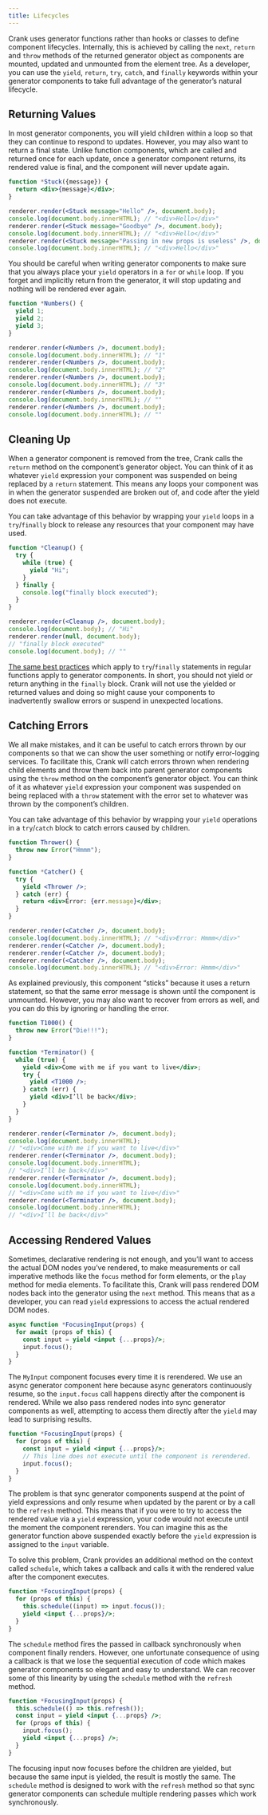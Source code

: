 ```yaml
---
title: Lifecycles
---
```


Crank uses generator functions rather than hooks or classes to define component lifecycles. Internally, this is achieved by calling the `next`, `return` and `throw` methods of the returned generator object as components are mounted, updated and unmounted from the element tree. As a developer, you can use the `yield`, `return`, `try`, `catch`, and `finally` keywords within your generator components to take full advantage of the generator’s natural lifecycle.

## Returning Values

In most generator components, you will yield children within a loop so that they can continue to respond to updates. However, you may also want to return a final state. Unlike function components, which are called and returned once for each update, once a generator component returns, its rendered value is final, and the component will never update again.

```jsx
function *Stuck({message}) {
  return <div>{message}</div>;
}

renderer.render(<Stuck message="Hello" />, document.body);
console.log(document.body.innerHTML); // "<div>Hello</div>"
renderer.render(<Stuck message="Goodbye" />, document.body);
console.log(document.body.innerHTML); // "<div>Hello</div>"
renderer.render(<Stuck message="Passing in new props is useless" />, document.body);
console.log(document.body.innerHTML); // "<div>Hello</div>"
```

You should be careful when writing generator components to make sure that you always place your `yield` operators in a `for` or `while` loop. If you forget and implicitly return from the generator, it will stop updating and nothing will be rendered ever again.

```jsx
function *Numbers() {
  yield 1;
  yield 2;
  yield 3;
}

renderer.render(<Numbers />, document.body);
console.log(document.body.innerHTML); // "1"
renderer.render(<Numbers />, document.body);
console.log(document.body.innerHTML); // "2"
renderer.render(<Numbers />, document.body);
console.log(document.body.innerHTML); // "3"
renderer.render(<Numbers />, document.body);
console.log(document.body.innerHTML); // ""
renderer.render(<Numbers />, document.body);
console.log(document.body.innerHTML); // ""
```

## Cleaning Up

When a generator component is removed from the tree, Crank calls the `return` method on the component’s generator object. You can think of it as whatever `yield` expression your component was suspended on being replaced by a `return` statement. This means any loops your component was in when the generator suspended are broken out of, and code after the yield does not execute.

You can take advantage of this behavior by wrapping your `yield` loops in a `try`/`finally` block to release any resources that your component may have used.

```jsx
function *Cleanup() {
  try {
    while (true) {
      yield "Hi";
    }
  } finally {
    console.log("finally block executed");
  }
}

renderer.render(<Cleanup />, document.body);
console.log(document.body); // "Hi"
renderer.render(null, document.body);
// "finally block executed"
console.log(document.body); // ""
```

[The same best practices](https://eslint.org/docs/rules/no-unsafe-finally) which apply to `try`/`finally` statements in regular functions apply to generator components. In short, you should not yield or return anything in the `finally` block. Crank will not use the yielded or returned values and doing so might cause your components to inadvertently swallow errors or suspend in unexpected locations.

## Catching Errors
We all make mistakes, and it can be useful to catch errors thrown by our components so that we can show the user something or notify error-logging services. To facilitate this, Crank will catch errors thrown when rendering child elements and throw them back into parent generator components using the `throw` method on the component’s generator object. You can think of it as whatever `yield` expression your component was suspended on being replaced with a `throw` statement with the error set to whatever was thrown by the component’s children.

You can take advantage of this behavior by wrapping your `yield` operations in a `try`/`catch` block to catch errors caused by children.
 
```jsx
function Thrower() { 
  throw new Error("Hmmm");
}

function *Catcher() {
  try {
    yield <Thrower />;
  } catch (err) {
    return <div>Error: {err.message}</div>;
  }
}

renderer.render(<Catcher />, document.body);
console.log(document.body.innerHTML); // "<div>Error: Hmmm</div>"
renderer.render(<Catcher />, document.body);
renderer.render(<Catcher />, document.body);
renderer.render(<Catcher />, document.body);
console.log(document.body.innerHTML); // "<div>Error: Hmmm</div>"
```

As explained previously, this component “sticks” because it uses a return statement, so that the same error message is shown until the component is unmounted. However, you may also want to recover from errors as well, and you can do this by ignoring or handling the error.

```jsx
function T1000() { 
  throw new Error("Die!!!");
}

function *Terminator() {
  while (true) {
    yield <div>Come with me if you want to live</div>;
    try {
      yield <T1000 />;
    } catch (err) {
      yield <div>I’ll be back</div>;
    }
  }
}

renderer.render(<Terminator />, document.body);
console.log(document.body.innerHTML);
// "<div>Come with me if you want to live</div>"
renderer.render(<Terminator />, document.body);
console.log(document.body.innerHTML);
// "<div>I’ll be back</div>"
renderer.render(<Terminator />, document.body);
console.log(document.body.innerHTML);
// "<div>Come with me if you want to live</div>"
renderer.render(<Terminator />, document.body);
console.log(document.body.innerHTML);
// "<div>I’ll be back</div>"
```

## Accessing Rendered Values
Sometimes, declarative rendering is not enough, and you’ll want to access the actual DOM nodes you’ve rendered, to make measurements or call imperative methods like the `focus` method for form elements, or the `play` method for media elements. To facilitate this, Crank will pass rendered DOM nodes back into the generator using the `next` method. This means that as a developer, you can read `yield` expressions to access the actual rendered DOM nodes.

```jsx
async function *FocusingInput(props) {
  for await (props of this) {
    const input = yield <input {...props}/>;
    input.focus();
  }
}
```

The `MyInput` component focuses every time it is rerendered. We use an async generator component here because async generators continuously resume, so the `input.focus` call happens directly after the component is rendered. While we also pass rendered nodes into sync generator components as well, attempting to access them directly after the `yield` may lead to surprising results.

```jsx
function *FocusingInput(props) {
  for (props of this) {
    const input = yield <input {...props}/>;
    // This line does not execute until the component is rerendered.
    input.focus();
  }
}
```

The problem is that sync generator components suspend at the point of yield expressions and only resume when updated by the parent or by a call to the `refresh` method. This means that if you were to try to access the rendered value via a `yield` expression, your code would not execute until the moment the component rerenders. You can imagine this as the generator function above suspended exactly before the `yield` expression is assigned to the `input` variable.

To solve this problem, Crank provides an additional method on the context called `schedule`, which takes a callback and calls it with the rendered value after the component executes.

```jsx
function *FocusingInput(props) {
  for (props of this) {
    this.schedule((input) => input.focus());
    yield <input {...props}/>;
  }
}
```

The `schedule` method fires the passed in callback synchronously when component finally renders. However, one unfortunate consequence of using a callback is that we lose the sequential execution of code which makes generator components so elegant and easy to understand. We can recover some of this linearity by using the `schedule` method with the `refresh` method.

```jsx
function *FocusingInput(props) {
  this.schedule(() => this.refresh());
  const input = yield <input {...props} />;
  for (props of this) {
    input.focus();
    yield <input {...props} />;
  }
}
```

The focusing input now focuses before the children are yielded, but because the same input is yielded, the result is mostly the same. The `schedule` method is designed to work with the `refresh` method so that sync generator components can schedule multiple rendering passes which work synchronously.

